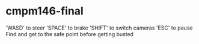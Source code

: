 # cmpm146-final

'WASD' to steer
'SPACE' to brake
'SHIFT' to switch cameras
'ESC' to pause
Find and get to the safe point before getting busted
